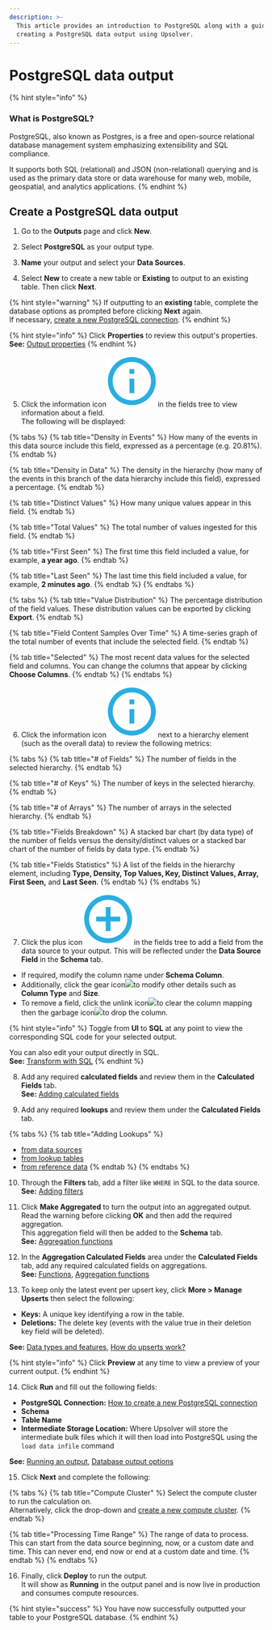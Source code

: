 ```yaml
---
description: >-
  This article provides an introduction to PostgreSQL along with a guide on
  creating a PostgreSQL data output using Upsolver.
---
```


# PostgreSQL data output

{% hint style="info" %}
### What is PostgreSQL?

PostgreSQL, also known as Postgres, is a free and open-source relational database management system emphasizing extensibility and SQL compliance. 

It supports both SQL \(relational\) and JSON \(non-relational\) querying and is used as the primary data store or data warehouse for many web, mobile, geospatial, and analytics applications.
{% endhint %}

## Create a PostgreSQL data output

1. Go to the **Outputs** page and click **New**.

2. Select **PostgreSQL** as your output type.

3. **Name** your output and select your **Data Sources**.

4. Select **New** to create a new table or **Existing** to output to an existing table. Then click **Next**.

{% hint style="warning" %}
If outputting to an **existing** table, complete the database options as prompted before clicking **Next** again.  
If necessary, [create a new PostgreSQL connection](../../../administration/connections/postgresql.md).
{% endhint %}

{% hint style="info" %}
Click **Properties** to review this output's properties.  
**See:** [Output properties](../../data-transformation-ui/creating-an-output/modifying-the-output-properties/)
{% endhint %}

5. Click the information icon![](../../../.gitbook/assets/image%20%283%29.png)in the fields tree to view information about a field.   
The following will be displayed:

{% tabs %}
{% tab title="Density in Events" %}
How many of the events in this data source include this field, expressed as a percentage \(e.g. 20.81%\).
{% endtab %}

{% tab title="Density in Data" %}
The density in the hierarchy \(how many of the events in this branch of the data hierarchy include this field\), expressed a percentage.
{% endtab %}

{% tab title="Distinct Values" %}
How many unique values appear in this field.
{% endtab %}

{% tab title="Total Values" %}
The total number of values ingested for this field.
{% endtab %}

{% tab title="First Seen" %}
The first time this field included a value, for example, **a year ago**.
{% endtab %}

{% tab title="Last Seen" %}
The last time this field included a value, for example, **2 minutes ago**.
{% endtab %}
{% endtabs %}

{% tabs %}
{% tab title="Value Distribution" %}
The percentage distribution of the field values. These distribution values can be exported by clicking **Export**.
{% endtab %}

{% tab title="Field Content Samples Over Time" %}
A time-series graph of the total number of events that include the selected field.
{% endtab %}

{% tab title="Selected" %}
The most recent data values for the selected field and columns. You can change the columns that appear by clicking **Choose Columns**.
{% endtab %}
{% endtabs %}

6. Click the information icon![](../../../.gitbook/assets/image%20%283%29.png)next to a hierarchy element \(such as the overall data\) to review the following metrics:

{% tabs %}
{% tab title="\# of Fields" %}
The number of fields in the selected hierarchy.
{% endtab %}

{% tab title="\# of Keys" %}
The number of keys in the selected hierarchy.
{% endtab %}

{% tab title="\# of Arrays" %}
The number of arrays in the selected hierarchy.
{% endtab %}

{% tab title="Fields Breakdown" %}
A stacked bar chart \(by data type\) of the number of fields versus the density/distinct values or a stacked bar chart of the number of fields by data type.
{% endtab %}

{% tab title="Fields Statistics" %}
A list of the fields in the hierarchy element, including **Type, Density, Top Values, Key, Distinct Values, Array, First Seen,** and **Last Seen**.
{% endtab %}
{% endtabs %}

7. Click the plus icon![](../../../.gitbook/assets/screen-shot-2020-08-13-at-5.06.39-pm.png)in the fields tree to add a field from the data source to your output. This will be reflected under the **Data Source Field** in the **Schema** tab. 

* If required, modify the column name under **Schema Column**.
* Additionally, click the gear icon![](https://gblobscdn.gitbook.com/assets%2F-MAbbZ6XL3iXMHb3pjqP%2F-MEKfij3FS87rhZw-mF4%2F-MEKgKYGs3pZdqcjDFlE%2Fimage.png?alt=media&token=7c14e26d-c24d-4e17-a534-63702ccb86ee)to modify other details such as **Column Type** and **Size**.
* To remove a field, click the unlink icon![](https://gblobscdn.gitbook.com/assets%2F-MAbbZ6XL3iXMHb3pjqP%2F-MEKknVAn4ijxb2OOdz2%2F-MEKlGcy4WH6e7JB9144%2Fimage.png?alt=media&token=97af1f0a-6080-42ef-bf53-0e7fa5a3ddaa)to clear the column mapping then the garbage icon![](https://gblobscdn.gitbook.com/assets%2F-MAbbZ6XL3iXMHb3pjqP%2F-MEKknVAn4ijxb2OOdz2%2F-MEKlQwKUAWXd8D7iCQ9%2Fimage.png?alt=media&token=d53f44e1-a2b0-4e63-9197-c9bfd4c8d30f)to drop the column.

{% hint style="info" %}
Toggle from **UI** to **SQL** at any point to view the corresponding SQL code for your selected output.

You can also edit your output directly in SQL.  
**See:** [Transform with SQL](../../data-transformation-ui/creating-an-output/modifying-the-output-in-sql/)
{% endhint %}

8. Add any required **calculated fields** and review them in the **Calculated Fields** tab.  
 **See:** [Adding calculated fields](../../data-transformation-ui/creating-an-output/adding-calculated-fields.md)

9. Add any required **lookups** and review them under the **Calculated Fields** tab. 

{% tabs %}
{% tab title="Adding Lookups" %}
* [from data sources](../../data-transformation-ui/creating-an-output/add-lookups/adding-lookups-from-data-sources.md)
* [from lookup tables](../../data-transformation-ui/creating-an-output/add-lookups/adding-lookups-from-lookup-tables.md)
* [from reference data](../../data-transformation-ui/creating-an-output/add-lookups/adding-lookups-from-reference-data.md)
{% endtab %}
{% endtabs %}

10. Through the **Filters** tab, add a filter like `WHERE` in SQL to the data source.  
**See:** [Adding filters](../../data-transformation-ui/creating-an-output/adding-filters.md)

11. Click **Make Aggregated** to turn the output into an aggregated output.   
Read the warning before clicking **OK** and then add the required aggregation.   
This aggregation field will then be added to the **Schema** tab.   
**See:** [Aggregation functions](../../../getting-started/glossary/language-guide/functions/aggregation-functions.md)

12. In the **Aggregation Calculated Fields** area under the **Calculated Fields** tab, add any required calculated fields on aggregations.   
**See:** [Functions](../../../getting-started/glossary/language-guide/functions/), [Aggregation functions](../../../getting-started/glossary/language-guide/functions/aggregation-functions.md)

13. To keep only the latest event per upsert key, click **More &gt; Manage Upserts** then select the following:

* **Keys:** A unique key identifying a row in the table.
* **Deletions:** The delete key \(events with the value true in their deletion key field will be deleted\).

**See:** [Data types and features](../../../getting-started/glossary/data-types-and-features.md), [How do upserts work?](../../../getting-started/tutorials-and-faq/faq.md#how-do-upserts-work)

{% hint style="info" %}
Click **Preview** at any time to view a preview of your current output.
{% endhint %}

14. Click **Run** and fill out the following fields:

* **PostgreSQL Connection:** [How to create a new PostgreSQL connection](../../../administration/connections/postgresql.md)
* **Schema**
* **Table Name**
* **Intermediate Storage Location:** Where Upsolver will store the intermediate bulk files which it will then load into PostgreSQL using the `load data infile` command

**See:** [Running an output](../../data-transformation-ui/running-an-output.md), [Database output options](../../../getting-started/glossary/database-output-options.md)

15. Click **Next** and complete the following:

{% tabs %}
{% tab title="Compute Cluster" %}
Select the compute cluster to run the calculation on.  
Alternatively, click the drop-down and [create a new compute cluster](../../../administration/managing-clusters/#adding-a-compute-cluster).
{% endtab %}

{% tab title="Processing Time Range" %}
The range of data to process.   
This can start from the data source beginning, now, or a custom date and time. This can never end, end now or end at a custom date and time.
{% endtab %}
{% endtabs %}

16. Finally, click **Deploy** to run the output.   
 It will show as **Running** in the output panel and is now live in production and consumes compute resources.

{% hint style="success" %}
You have now successfully outputted your table to your PostgreSQL database.
{% endhint %}

